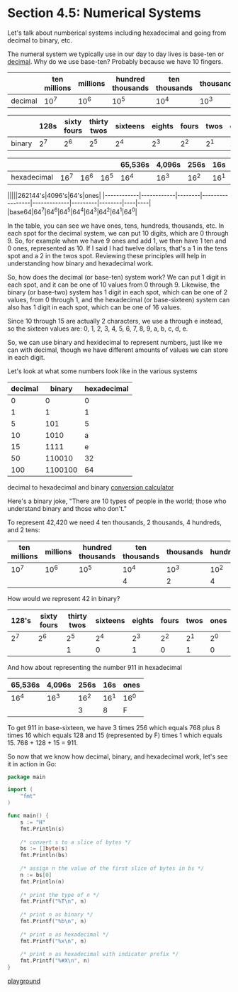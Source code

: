 # Section 4.5: Numerical Systems  
  
Let's talk about numberical systems including hexadecimal and going from decimal to binary, etc.  
  
The numeral system we typically use in our day to day lives is base-ten or [decimal](https://en.wikipedia.org/wiki/Decimal). Why do we use base-ten? Probably because we have 10 fingers.  
  
||ten millions|millions|hundred thousands|ten thousands|thousands|hundreds|tens|ones| 
|------------|------------|--------|-----------------|-------------|---------|--------|----|----|
|decimal|10<sup>7</sup>|10<sup>6</sup>|10<sup>5</sup>|10<sup>4</sup>|10<sup>3</sup>|10<sup>2</sup>|10<sup>1</sup>|10<sup>0</sup>|

||128s|sixty fours|thirty twos|sixteens|eights|fours|twos|ones|
|------------|------------|--------|-----------------|-------------|---------|--------|----|----|
|binary|2<sup>7</sup>|2<sup>6</sup>|2<sup>5</sup>|2<sup>4</sup>|2<sup>3</sup>|2<sup>2</sup>|2<sup>1</sup>|2<sup>0</sup>|

|||||65,536s|4,096s|256s|16s|ones|
|------------|------------|--------|-----------------|-------------|---------|--------|----|----|
|hexadecimal|16<sup>7</sup>|16<sup>6</sup>|16<sup>5</sup>|16<sup>4</sup>|16<sup>3</sup>|16<sup>2</sup>|16<sup>1</sup>|16<sup>0</sup>|

|||||262144's|4096's|64's|ones|
|------------|------------|--------|-----------------|-------------|---------|--------|----|----|
|base64|64<sup>7</sup>|64<sup>6</sup>|64<sup>5</sup>|64<sup>4</sup>|64<sup>3</sup>|64<sup>2</sup>|64<sup>1</sup>|64<sup>0</sup>|
  
In the table, you can see we have ones, tens, hundreds, thousands, etc. In each spot for the decimal system, we can put 10 digits, which are 0 through 9. So, for example when we have 9 ones and add 1, we then have 1 ten and 0 ones, represented as 10. If I said I had twelve dollars, that's a 1 in the tens spot and a 2 in the twos spot. Reviewing these principles will help in understanding how binary and hexadecimal work.  
  
So, how does the decimal (or base-ten) system work? We can put 1 digit in each spot, and it can be one of 10 values from 0 through 9. Likewise, the binary (or base-two) system has 1 digit in each spot, which can be one of 2 values, from 0 through 1, and the hexadecimal (or base-sixteen) system can also has 1 digit in each spot, which can be one of 16 values.  
  
Since 10 through 15 are actually 2 characters, we use a through e instead, so the sixteen values are: 0, 1, 2, 3, 4, 5, 6, 7, 8, 9, a, b, c, d, e.  
  
So, we can use binary and hexidecimal to represent numbers, just like we can with decimal, though we have different amounts of values we can store in each digit.  
  
Let's look at what some numbers look like in the various systems

|decimal|binary|hexadecimal|
|-------|------|-----------|
|0|0|0|
|1|1|1|
|5|101|5|
|10|1010|a|
|15|1111|e|
|50|110010|32|
|100|1100100|64|

decimal to hexadecimal and binary [conversion calculator](http://www.rapidtables.com/convert/number/decimal-to-hex.htm)  
  
Here's a binary joke, "There are 10 types of people in the world; those who understand binary and those who don't."  

To represent 42,420 we need 4 ten thousands, 2 thousands, 4 hundreds, and 2 tens:

|ten millions|millions|hundred thousands|ten thousands|thousands|hundreds|tens|ones| 
|------------|--------|-----------------|-------------|---------|--------|----|----|
|10<sup>7</sup>|10<sup>6</sup>|10<sup>5</sup>|10<sup>4</sup>|10<sup>3</sup>|10<sup>2</sup>|10<sup>1</sup>|10<sup>0</sup>|
|            |        |                 |      4      |    2    |    4   | 2  | 0  |

How would we represent 42 in binary?


|128's|sixty fours|thirty twos|sixteens|eights|fours|twos|ones|
|-----|-----------|-----------|--------|------|-----|----|----|
|2<sup>7</sup>|2<sup>6</sup>|2<sup>5</sup>|2<sup>4</sup>|2<sup>3</sup>|2<sup>2</sup>|2<sup>1</sup>|2<sup>0</sup>|
|             |             |      1      |      0      |      1      |      0      |      1      |      0      |

And how about representing the number 911 in hexadecimal


|65,536s|4,096s|256s|16s|ones|
|-------|------|----|---|----|
|16<sup>4</sup>|16<sup>3</sup>|16<sup>2</sup>|16<sup>1</sup>|16<sup>0</sup>|
|              |              |       3      |       8      |     F        |  
  

To get 911 in base-sixteen, we have 3 times 256 which equals 768 plus 8 times 16 which equals 128 and 15 (represented by F) times 1 which equals 15. 768 + 128 + 15 = 911.  

So now that we know how decimal, binary, and hexadecimal work, let's see it in action in Go:

```go
package main

import (
	"fmt"
)

func main() {
	s := "H"
	fmt.Println(s)
	
	/* convert s to a slice of bytes */
	bs := []byte(s)
	fmt.Println(bs)
	
	/* assign n the value of the first slice of bytes in bs */
	n := bs[0]
	fmt.Println(n)
	
	/* print the type of n */
	fmt.Printf("%T\n", n)
	
	/* print n as binary */
	fmt.Printf("%b\n", n)
	
	/* print n as hexadecimal */
	fmt.Printf("%x\n", n)
	
	/* print n as hexadecimal with indicator prefix */
	fmt.Printf("%#X\n", n)
}

```
[playground](https://play.golang.org/p/qZU3tk92_H)  

